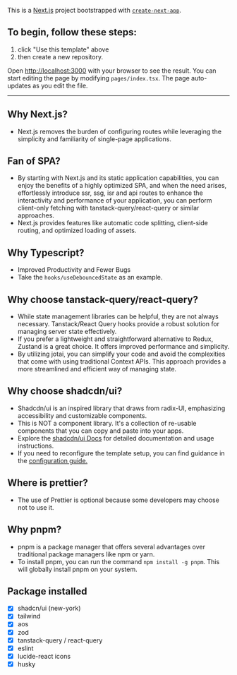 This is a [Next.js](https://nextjs.org/) project bootstrapped with [`create-next-app`](https://github.com/vercel/next.js/tree/canary/packages/create-next-app).

## To begin, follow these steps:

1. click "Use this template" above
2. then create a new repository.

Open [http://localhost:3000](http://localhost:3000) with your browser to see the result.
You can start editing the page by modifying `pages/index.tsx`. The page auto-updates as you edit the file.

---

## Why Next.js?

- Next.js removes the burden of configuring routes while leveraging the simplicity and familiarity of single-page applications.

## Fan of SPA?

- By starting with Next.js and its static application capabilities, you can enjoy the benefits of a highly optimized SPA, and when the need arises, effortlessly introduce ssr, ssg, isr and api routes to enhance the interactivity and performance of your application, you can perform client-only fetching with tanstack-query/react-query or similar approaches.
- Next.js provides features like automatic code splitting, client-side routing, and optimized loading of assets.

## Why Typescript?

- Improved Productivity and Fewer Bugs
- Take the `hooks/useDebouncedState` as an example.

## Why choose tanstack-query/react-query?

- While state management libraries can be helpful, they are not always necessary. Tanstack/React Query hooks provide a robust solution for managing server state effectively.
- If you prefer a lightweight and straightforward alternative to Redux, Zustand is a great choice. It offers improved performance and simplicity.
- By utilizing jotai, you can simplify your code and avoid the complexities that come with using traditional Context APIs. This approach provides a more streamlined and efficient way of managing state.

## Why choose shadcdn/ui?

- Shadcdn/ui is an inspired library that draws from radix-UI, emphasizing accessibility and customizable components.
- This is NOT a component library. It's a collection of re-usable components that you can copy and paste into your apps.
- Explore the [shadcdn/ui Docs](https://ui.shadcn.com/) for detailed documentation and usage instructions.
- If you need to reconfigure the template setup, you can find guidance in the [configuration guide.](https://ui.shadcn.com/docs/cli)

## Where is prettier?

- The use of Prettier is optional because some developers may choose not to use it.

## Why pnpm?

- pnpm is a package manager that offers several advantages over traditional package managers like npm or yarn.
- To install pnpm, you can run the command `npm install -g pnpm`. This will globally install pnpm on your system.

## Package installed

- [x] shadcn/ui (new-york)
- [x] tailwind
- [x] aos
- [x] zod
- [x] tanstack-query / react-query
- [x] eslint
- [x] lucide-react icons
- [x] husky
